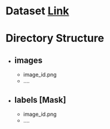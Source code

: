 # Dataset [Link]()
# Directory Structure
- ## images
  - image_id.png
  - ....
- ## labels [Mask]
  - image_id.png
  - ....
